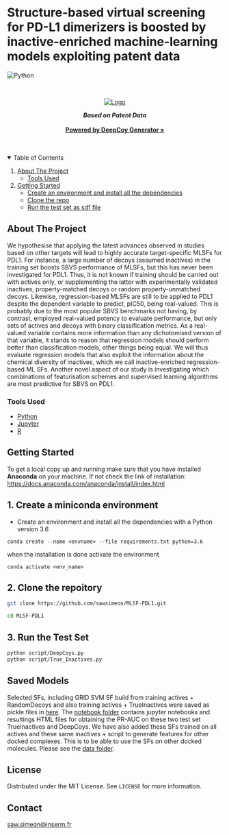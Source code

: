 # Structure-based virtual screening for PD-L1 dimerizers is boosted by inactive-enriched machine-learning models exploiting patent data

<!--
*** Thanks for checking out the Best-README-Template. If you have a suggestion
*** that would make this better, please fork the repo and create a pull request
*** or simply open an issue with the tag "enhancement".
*** Thanks again! Now go create something AMAZING! :D
-->


<!-- PROJECT SHIELDS -->
<!--
*** I'm using markdown "reference style" links for readability.
*** Reference links are enclosed in brackets [ ] instead of parentheses ( ).
*** See the bottom of this document for the declaration of the reference variables
*** for contributors-url, forks-url, etc. This is an optional, concise syntax you may use.
*** https://www.markdownguide.org/basic-syntax/#reference-style-links
-->
![Python][python-shield]


<!-- PROJECT LOGO -->
<br />
<p align="center">
  <a href="https://github.com/othneildrew/Best-README-Template">
    <img src="https://github.com/sawsimeon/MLSF-PDL1/blob/main/MLSF_PDL1_logo.png.png" alt="Logo" >
  </a>


  <p align="center">
    <span style="font-weight:bold; font-style:italic">Based on Patent Data </span> 
    <br />
    <br>
    <a href="https://academic.oup.com/bioinformatics/article/37/15/2134/6126797"><strong>Powered by DeepCoy Generator »</strong></a><br>
    <br />
    <br />

  </p>
</p>



<!-- TABLE OF CONTENTS -->
<details open="open">
  <summary>Table of Contents</summary>
  <ol>
    <li>
      <a href="#about-the-project">About The Project</a>
      <ul>
        <li><a href="#tools-used">Tools Used</a></li>
      </ul>
    </li>
    <li>
      <a href="#getting-started">Getting Started</a>
      <ul>
        <li><a href="#conda">Create an environment and install all the dependencies</a></li>
        <li><a href="#clone">Clone the repo</a></li>
        <li><a href="#Running">Run the test set as sdf file</a></li>
      </ul>
    </li>
</details>



<!-- ABOUT THE PROJECT -->
## About The Project
We hypothesise that applying the latest advances observed in studies based on other targets will lead to highly accurate target-specific MLSFs for PDL1. For instance, a large number of decoys (assumed inactives) in the training set boosts SBVS performance of MLSFs, but this has never been investigated for PDL1. Thus, it is not known if training should be carried out with actives only, or supplementing the latter with experimentally validated inactives, property-matched decoys or random property-unmatched decoys. Likewise, regression-based MLSFs are still to be applied to PDL1 despite the dependent variable to predict, pIC50, being real-valued. This is probably due to the most popular SBVS benchmarks not having, by contrast, employed real-valued potency to evaluate performance, but only sets of actives and decoys with binary classification metrics. As a real-valued variable contains more information than any dichotomised version of that variable, it stands to reason that regression models should perform better than classification models, other things being equal. We will thus evaluate regression models that also exploit the information about the chemical diversity of inactives, which we call inactive-enriched regression-based ML SFs. Another novel aspect of our study is investigating which combinations of featurisation schemes and supervised learning algorithms are most predictive for SBVS on PDL1. 

### Tools Used

* [Python](https://www.python.org/)
* [Jupyter](https://jupyter.org/)
* [R](https://www.r-project.org/)




<!-- GETTING STARTED -->
## Getting Started

To get a local copy up and running make sure that you have installed **Anaconda** on your machine. If not check the link of installation: https://docs.anaconda.com/anaconda/install/index.html 

## 1. <span id="conda">Create a miniconda environment</span> 
* Create an environment and install all the dependencies with a Python version 3.6

```{sh}
conda create --name <envname> --file requirements.txt python=3.6
```
when the installation is done activate the environment
```{sh}
conda activate <env_name>
```

## 2. <span id="clone">Clone the repoitory</span>  

  ```sh
  git clone https://github.com/sawsimeon/MLSF-PDL1.git
  
  cd MLSF-PDL1
  ```

## 3. <span id="Running">Run the Test Set</span>
   ```sh
   python script/DeepCoys.py
   python script/True_Inactives.py
   ```

## Saved Models
  
Selected SFs, including GRID SVM SF build from training actives + RandomDecoys and also training actives + TrueInactives were saved as pickle files in [here](https://github.com/sawsimeon/MLSF-PDL1/tree/main/models). The [notebook folder](https://github.com/sawsimeon/MLSF-PDL1/tree/main/notebooks) contains jupyter notebooks and resultings HTML files for obtaining the PR-AUC on these two test set TrueInactives and DeepCoys. We have also added these SFs trained on all actives and these same inactives + script to generate features for other docked complexes. This is to be able to use the SFs on other docked molecules. Please see the [data folder](https://github.com/sawsimeon/MLSF-PDL1/tree/main/data).  


<!-- LICENSE -->
## License

Distributed under the MIT License. See `LICENSE` for more information.



<!-- CONTACT -->
## Contact


saw.simeon@inserm.fr






<!-- MARKDOWN LINKS & IMAGES -->
<!-- https://www.markdownguide.org/basic-syntax/#reference-style-links -->
[python-shield]:https://img.shields.io/badge/Python-3.6-blue?style=for-the-badge&logo=python
[license-shield]: https://img.shields.io/badge/django-3.0.3-blue?style=for-the-badge&logo=django
[license-url]: https://www.djangoproject.com/
[linkedin-shield]:https://img.shields.io/badge/Bootstrap-4-blue?style=for-the-badge&logo=bootstrap
[linkedin-url]: https://getbootstrap.com/
[jquery]: https://img.shields.io/badge/jquery-blue?style=for-the-badge&logo=jquery
[jquery-url]: https://jquery.com/
[product-screenshot]: images/screenshot.png
